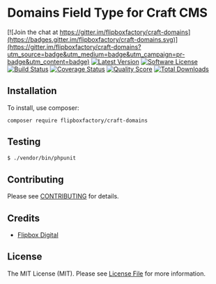 # Domains Field Type for Craft CMS
[![Join the chat at https://gitter.im/flipboxfactory/craft-domains](https://badges.gitter.im/flipboxfactory/craft-domains.svg)](https://gitter.im/flipboxfactory/craft-domains?utm_source=badge&utm_medium=badge&utm_campaign=pr-badge&utm_content=badge)
[![Latest Version](https://img.shields.io/github/release/flipboxfactory/craft-domains.svg?style=flat-square)](https://github.com/flipboxfactory/craft-domains/releases)
[![Software License](https://img.shields.io/badge/license-MIT-brightgreen.svg?style=flat-square)](LICENSE.md)
[![Build Status](https://img.shields.io/travis/flipboxfactory/craft-domains/master.svg?style=flat-square)](https://travis-ci.com/flipboxfactory/craft-domains)
[![Coverage Status](https://img.shields.io/scrutinizer/coverage/g/flipboxfactory/craft-domains.svg?style=flat-square)](https://scrutinizer-ci.com/g/flipboxfactory/craft-domains/code-structure)
[![Quality Score](https://img.shields.io/scrutinizer/g/flipboxfactory/craft-domains.svg?style=flat-square)](https://scrutinizer-ci.com/g/flipboxfactory/craft-domains)
[![Total Downloads](https://img.shields.io/packagist/dt/flipboxfactory/craft-domains.svg?style=flat-square)](https://packagist.org/packages/flipboxfactory/craft-domains)

## Installation

To install, use composer:

```
composer require flipboxfactory/craft-domains
```

## Testing

``` bash
$ ./vendor/bin/phpunit
```

## Contributing

Please see [CONTRIBUTING](https://github.com/flipboxfactory/craft-domains/blob/master/CONTRIBUTING.md) for details.


## Credits

- [Flipbox Digital](https://github.com/flipbox)

## License

The MIT License (MIT). Please see [License File](https://github.com/flipboxfactory/craft-domains/blob/master/LICENSE) for more information.
